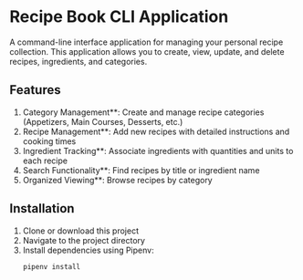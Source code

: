 # Recipe Book CLI Application

A command-line interface application for managing your personal recipe collection. This application allows you to create, view, update, and delete recipes, ingredients, and categories.

## Features

1. Category Management**: Create and manage recipe categories (Appetizers, Main Courses, Desserts, etc.)
2. Recipe Management**: Add new recipes with detailed instructions and cooking times
3. Ingredient Tracking**: Associate ingredients with quantities and units to each recipe
4. Search Functionality**: Find recipes by title or ingredient name
5. Organized Viewing**: Browse recipes by category

## Installation

1. Clone or download this project
2. Navigate to the project directory
3. Install dependencies using Pipenv:
   ```bash
   pipenv install